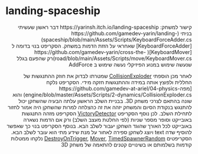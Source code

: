 # landing-spaceship
<div dir='rtl' lang='he'>
קישור למשחק: https://yarinsh.itch.io/landing-spaceship
דבר ראשון שעשיתי בניתי (https://github.com/gamedev-yarin/landing-spaceship/blob/main/Assets/Scripts/KeyboardForceAdder.cs)[KeyboardForceAdder]  שאחראי על הזזת הדמות במשחק. הסקריפט בנוי בדומה ל [KeyboardMover]( https://github.com/gamedev-yarin/cross-the-road/blob/main/Assets/Scripts/move/KeyboardMover.cs)רק שהפעם בגלל שנעשה שימוש במנוע הפיזיקלי נעשה שימוש ב AddForce

לאחר מכן הוספתי [CollisionExploder]( https://github.com/gamedev-yarin/landing-spaceship/blob/main/Assets/Scripts/CollisionExploder.cs) שמטרתו לבדוק את חוזק ההתנגשות של החללית ולפוצץ אותה במידה וההתנגשות חזקה מידי. הסקריפט נלקח [מפהhttps://github.com/gamedev-at-ariel/04-physics-engine/blob/master/Assets/Scripts/2-dynamics/CollisionExploder.cs) והוא שונה בהתאם לצרכי משחק 3D.
בבניית השלב הראשון עלתה הבעיה שהשחקן יכול להתנגש בנקודת הסיום והמשחק יזהה את זה כהצלחה למרות שהשחקן היה אמור לחזור לתחילת השלב. לכן נוסף הסקריפט [VictoryDetector]( https://github.com/gamedev-yarin/landing-spaceship/blob/main/Assets/Scripts/VictoryDetector.cs)
הסקריפט מזהה התנגשות באובייקט וסופר מספר שניות (לפי החלטת מעצב השלב) ורק אם הדמות נשארה באובייקט לכל האורך שהוגד השחקן יעבור לשלב הבא. בנוסף הסקריפט בנוי כך שאפשר להוסיף שדה text ויוצג לשחקן ספירה לאחור על מנת שידע מתי הוא עובר לשלב הבא.
הסקריפטים [DestroyOnTrigger]( https://github.com/gamedev-yarin/landing-spaceship/blob/main/Assets/Scripts/DestroyOnTrigger.cs), [Mover]( https://github.com/gamedev-yarin/landing-spaceship/blob/main/Assets/Scripts/Mover.cs), [TimedSpawnerRandom]( https://github.com/gamedev-yarin/landing-spaceship/blob/main/Assets/Scripts/TimedSpawnerRandom.cs)  נלקחו ממטלות קודמות בשלמותם או בשינויים קטנים להתאמה של משחק 3D

</div>
